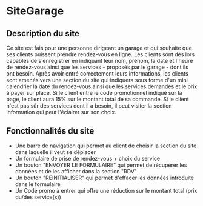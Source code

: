 # SiteGarage

## Description du site

Ce site est fais pour une personne dirigeant un garage et qui souhaite que ses clients puissent prendre rendez-vous en ligne. Les clients sont dès lors capables de s'enregistrer en indiquant leur nom, prénom, la date et l'heure de rendez-vous ainsi que les services - proposés par le garage - dont ils ont besoin. Après avoir entré correctement leurs informations, les clients sont amenés vers une section du site qui indiquera sous forme d'un mini calendrier la date du rendez-vous ainsi que les services demandés et le prix à payer sur place. Si le client entre le code promotionnel indiqué sur la page, le client aura 15% sur le montant total de sa commande. Si le client n'est pas sûr des services dont il a besoin, il peut visiter la section information qui peut l'éclairer sur son choix.

## Fonctionnalités du site

- Une barre de navigation qui permet au client de choisir la section du site dans laquelle il veut se déplacer
- Un formulaire de prise de rendez-vous + choix du service
- Un bouton "ENVOYER LE FORMULAIRE" qui permet de récupérer les données et de les afficher dans la section "RDV"
- Un bouton "REINITIALISER" qui permet d'effacer les données introduite dans le formulaire
- Un Code promo à entrer qui offre une réduction sur le montant total (prix du/des service(s))
